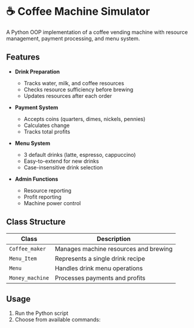 # ☕ Coffee Machine Simulator

A Python OOP implementation of a coffee vending machine with resource management, payment processing, and menu system.

## Features

- **Drink Preparation**
  - Tracks water, milk, and coffee resources
  - Checks resource sufficiency before brewing
  - Updates resources after each order

- **Payment System** 
  - Accepts coins (quarters, dimes, nickels, pennies)
  - Calculates change
  - Tracks total profits

- **Menu System**
  - 3 default drinks (latte, espresso, cappuccino)
  - Easy-to-extend for new drinks
  - Case-insensitive drink selection

- **Admin Functions**
  - Resource reporting
  - Profit reporting
  - Machine power control

## Class Structure

| Class | Description |
|-------|-------------|
| `Coffee_maker` | Manages machine resources and brewing |
| `Menu_Item` | Represents a single drink recipe |
| `Menu` | Handles drink menu operations |
| `Money_machine` | Processes payments and profits |

## Usage

1. Run the Python script
2. Choose from available commands:
